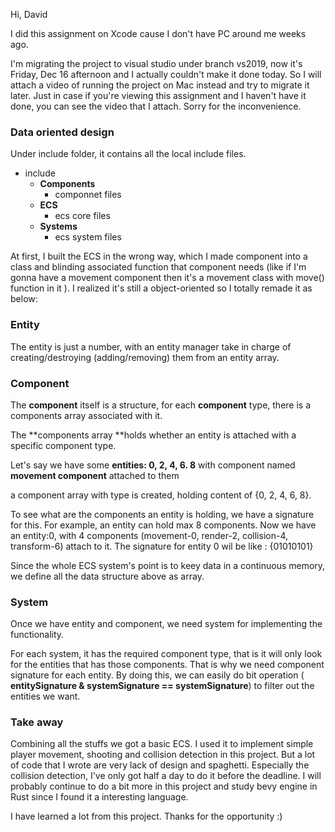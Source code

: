 Hi, David

I did this assignment on Xcode cause I don't have PC around me weeks ago.

I'm migrating the project to visual studio under branch vs2019, now it's Friday, Dec 16 afternoon and I actually couldn't make it done today. So I will attach a video of running the project on Mac instead and try to migrate it later. Just in case if you're viewing this assignment and I haven't have it done, you can see the video that I attach. Sorry for the inconvenience.

### Data oriented design

Under include folder, it contains all the local include files.

- include
  - **Components**
    - componnet files
  - **ECS**
    - ecs core files
  - **Systems**
    - ecs system files

At first, I built the ECS in the wrong way, which I made component into a class and blinding associated function that component needs (like if I'm gonna have a movement component then it's a movement class with move() function in it ). I realized it's still a object-oriented so I totally remade it as below:

### Entity

The entity is just a number, with an entity manager take in charge of creating/destroying (adding/removing) them from an entity array.

### Component

The **component** itself is a structure, for each **component** type, there is a components array associated with it.

The **components array **holds whether an entity is attached with a specific component type.

Let's say we have some **entities: 0, 2, 4, 6. 8** with component named **movement component** attached to them

a component array with type <MovementComponent>is created, holding content of {0, 2, 4, 6, 8}. 

To see what are the components an entity is holding, we have a signature for this. For example, an entity can hold max 8 components. Now we have an entity:0, with 4 components (movement-0, render-2, collision-4, transform-6) attach to it. The signature for entity 0 wil be like : {01010101}

Since the whole ECS system's point is to keey data in a continuous memory, we define all the data structure above as array.

### System

Once we have entity and component, we need system for implementing the functionality.

For each system, it has the required component type, that is it will only look for the entities that has those components. That is why we need component signature for each entity. By doing this, we can easily do bit operation ( **entitySignature & systemSignature == systemSignature**) to filter out the entities we want.

### Take away

Combining all the stuffs we got a basic ECS. I used it to implement simple player movement, shooting and collision detection in this project. But a lot of code that I wrote are very lack of design and spaghetti. Especially the collision detection, I've only got half a day to do it before the deadline. I will probably continue to do a bit more in this project and study bevy engine in Rust since I found it a interesting language.

I have learned a lot from this project. Thanks for the opportunity :)